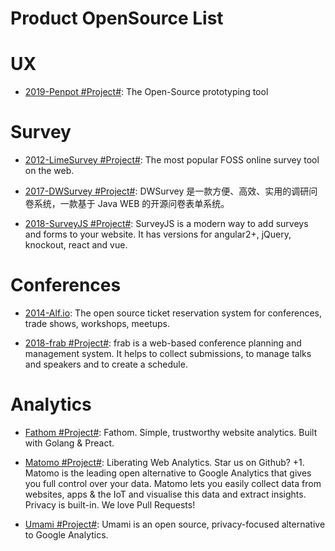 # Product OpenSource List

# UX

- [2019-Penpot #Project#](https://github.com/penpot/penpot): The Open-Source prototyping tool

# Survey

- [2012-LimeSurvey #Project#](https://github.com/LimeSurvey/LimeSurvey): The most popular FOSS online survey tool on the web.

- [2017-DWSurvey #Project#](https://github.com/wkeyuan/DWSurvey): DWSurvey 是一款方便、高效、实用的调研问卷系统，一款基于 Java WEB 的开源问卷表单系统。

- [2018-SurveyJS #Project#](https://github.com/surveyjs/survey-library): SurveyJS is a modern way to add surveys and forms to your website. It has versions for angular2+, jQuery, knockout, react and vue.

# Conferences

- [2014-Alf.io](https://github.com/alfio-event/alf.io): The open source ticket reservation system for conferences, trade shows, workshops, meetups.

- [2018-frab #Project#](https://github.com/frab/frab): frab is a web-based conference planning and management system. It helps to collect submissions, to manage talks and speakers and to create a schedule.

# Analytics

- [Fathom #Project#](https://github.com/usefathom/fathom): Fathom. Simple, trustworthy website analytics. Built with Golang & Preact.

- [Matomo #Project#](https://github.com/matomo-org/matomo): Liberating Web Analytics. Star us on Github? +1. Matomo is the leading open alternative to Google Analytics that gives you full control over your data. Matomo lets you easily collect data from websites, apps & the IoT and visualise this data and extract insights. Privacy is built-in. We love Pull Requests!

- [Umami #Project#](https://umami.is/): Umami is an open source, privacy-focused
  alternative to Google Analytics.
